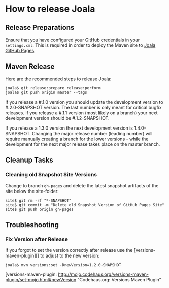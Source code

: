 # How to release Joala

## Release Preparations

Ensure that you have configured your GitHub credentials in your `settings.xml`. This is required in order to deploy
the Maven site to [Joala GitHub Pages][].

## Maven Release

Here are the recommended steps to release Joala:

```
joala$ git release:prepare release:perform
joala$ git push origin master --tags
```

If you release a #.1.0 version you should update the development version to #.2.0-SNAPSHOT version. The last number
is only meant for critical bugfix releases. If you release a #.1.1 version (most likely on a branch) your next
development version should be #.1.2-SNAPSHOT.

If you release a 1.3.0 version the next development version is 1.4.0-SNAPSHOT. Changing the major release number
(leading number) will require manually creating a branch for the lower versions - while the development for the
next major release takes place on the master branch.

## Cleanup Tasks

### Cleaning old Snapshot Site Versions

Change to branch `gh-pages` and delete the latest snapshot artifacts of the site below the site-folder:

```
site$ git rm -rf "*-SNAPSHOT"
site$ git commit -m "Delete old Snapshot Version of GitHub Pages Site"
site$ git push origin gh-pages
```

## Troubleshooting

### Fix Version after Release

If you forgot to set the version correctly after release use the [versions-maven-plugin][] to adjust to the new
version:

```
joala$ mvn versions:set -DnewVersion=1.2.0-SNAPSHOT
```

<!-- Links -->

[Joala GitHub Pages]: <http://coremedia.github.com/joala/> "Joala GitHub Pages"
[versions-maven-plugin: <http://mojo.codehaus.org/versions-maven-plugin/set-mojo.html#newVersion> "Codehaus.org: Versions Maven Plugin"

